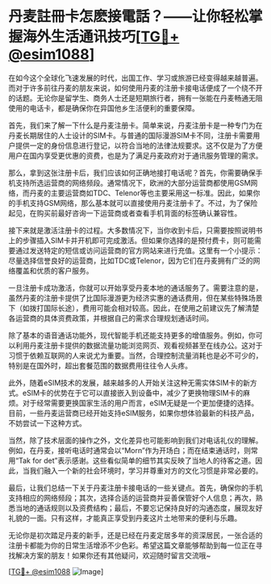 # 丹麦註冊卡怎麽接電話？——让你轻松掌握海外生活通讯技巧[[TG💪+ @esim1088](https://t.me/s/esim1088)]

在如今这个全球化飞速发展的时代，出国工作、学习或旅游已经变得越来越普遍。而对于许多前往丹麦的朋友来说，如何使用丹麦的注册卡接电话便成了一个绕不开的话题。无论你是留学生、商务人士还是短期旅行者，拥有一张能在丹麦畅通无阻使用的电话卡，都是确保你在异国他乡生活便利的重要保障。

首先，我们来了解一下什么是丹麦注册卡。简单来说，丹麦注册卡是一种专门为在丹麦长期居住的人士设计的SIM卡。与普通的国际漫游SIM卡不同，注册卡需要用户提供一定的身份信息进行登记，以符合当地的法律法规要求。这不仅是为了方便用户在国内享受更优惠的资费，也是为了满足丹麦政府对于通讯服务管理的需求。

那么，拿到这张注册卡后，我们应该如何正确地接打电话呢？首先，你需要确保手机支持所选运营商的网络频段。通常情况下，欧洲的大部分运营商都使用GSM网络，而丹麦的主要运营商如TDC、Telenor等也主要采用这一标准。因此，如果你的手机支持GSM网络，那么基本就可以直接使用丹麦注册卡了。不过，为了保险起见，在购买前最好咨询一下运营商或者查看手机背面的标签确认兼容性。

接下来就是激活注册卡的过程。大多数情况下，当你收到卡后，只需要按照说明书上的步骤插入SIM卡并开机即可完成激活。但如果你选择的是预付费卡，则可能需要通过发送特定的短信或访问运营商的官方网站来进行充值。这里有一个小提示：尽量选择信誉良好的运营商，比如TDC或Telenor，因为它们在丹麦拥有广泛的网络覆盖和优质的客户服务。

一旦注册卡成功激活，你就可以开始享受丹麦本地的通话服务了。需要注意的是，虽然丹麦的注册卡提供了比国际漫游更为经济实惠的通话费用，但在某些特殊场景下（如拨打国际长途），费用可能会相对较高。因此，在使用之前建议先了解清楚各运营商的具体资费政策，并根据自己的需求合理规划通话时间。

除了基本的语音通话功能外，现代智能手机还能支持更多的增值服务。例如，你可以利用丹麦注册卡提供的数据流量功能浏览网页、观看视频甚至在线办公。这对于习惯于依赖互联网的人来说尤为重要。当然，合理控制流量消耗也是必不可少的，特别是在国外时，超出套餐范围的数据费用往往令人头疼。

此外，随着eSIM技术的发展，越来越多的人开始关注这种无需实体SIM卡的新方式。eSIM卡的优势在于它可以直接嵌入到设备中，减少了更换物理SIM卡的麻烦。对于经常需要更换国家生活的用户而言，eSIM无疑是一个更加便捷的选择。目前，一些丹麦运营商已经开始支持eSIM服务，如果你想体验最新的科技产品，不妨尝试一下这种方式。

当然，除了技术层面的操作之外，文化差异也可能影响到我们对电话礼仪的理解。例如，在丹麦，接听电话时通常会以“Morn”作为开场白；而在结束通话时，则常用“Tak for det”表示感谢。这些看似简单的细节其实反映了当地人的待客之道。因此，当我们融入一个新的社会环境时，学习并尊重对方的文化习惯是非常必要的。

最后，让我们总结一下关于丹麦注册卡接电话的一些关键点。首先，确保你的手机支持相应的网络频段；其次，选择合适的运营商并妥善保管好个人信息；再次，熟悉当地的通话规则以及资费结构；最后，不要忘记保持良好的沟通态度，展现友好礼貌的一面。只有这样，才能真正享受到丹麦这片土地带来的便利与乐趣。

无论你是初次踏足丹麦的新手，还是已经在丹麦定居多年的资深居民，一张合适的注册卡都能为你的日常生活增添不少色彩。希望这篇文章能够帮助到每一位正在寻找解决方案的朋友！如果你还有其他疑问，欢迎随时留言交流哦~

[[TG💪+ @esim1088](https://t.me/s/esim1088) ![Image](https://i.postimg.cc/4NQfJmqS/Snipaste-2025-05-13-00-14-12.png)]